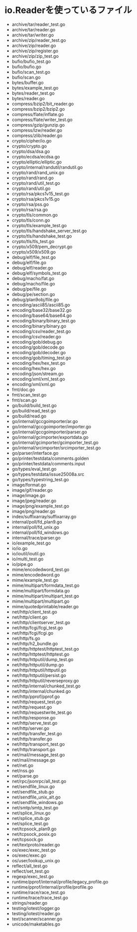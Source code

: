 # io.Readerを使っているファイル

- archive/tar/reader_test.go
- archive/tar/reader.go
- archive/tar/writer.go
- archive/zip/reader_test.go
- archive/zip/reader.go
- archive/zip/register.go
- archive/zip/zip_test.go
- bufio/bufio_test.go
- bufio/bufio.go
- bufio/scan_test.go
- bufio/scan.go
- bytes/buffer.go
- bytes/example_test.go
- bytes/reader_test.go
- bytes/reader.go
- compress/bzip2/bit_reader.go
- compress/bzip2/bzip2.go
- compress/flate/inflate.go
- compress/flate/writer_test.go
- compress/gzip/gunzip.go
- compress/lzw/reader.go
- compress/zlib/reader.go
- crypto/cipher/io.go
- crypto/crypto.go
- crypto/dsa/dsa.go
- crypto/ecdsa/ecdsa.go
- crypto/elliptic/elliptic.go
- crypto/internal/randutil/randutil.go
- crypto/rand/rand_unix.go
- crypto/rand/rand.go
- crypto/rand/util_test.go
- crypto/rand/util.go
- crypto/rsa/pkcs1v15_test.go
- crypto/rsa/pkcs1v15.go
- crypto/rsa/pss.go
- crypto/rsa/rsa.go
- crypto/tls/common.go
- crypto/tls/conn.go
- crypto/tls/example_test.go
- crypto/tls/handshake_server_test.go
- crypto/tls/handshake_test.go
- crypto/tls/tls_test.go
- crypto/x509/pem_decrypt.go
- crypto/x509/x509.go
- debug/elf/file_test.go
- debug/elf/file.go
- debug/elf/reader.go
- debug/elf/symbols_test.go
- debug/macho/fat.go
- debug/macho/file.go
- debug/pe/file.go
- debug/pe/section.go
- debug/plan9obj/file.go
- encoding/ascii85/ascii85.go
- encoding/base32/base32.go
- encoding/base64/base64.go
- encoding/binary/binary_test.go
- encoding/binary/binary.go
- encoding/csv/reader_test.go
- encoding/csv/reader.go
- encoding/gob/debug.go
- encoding/gob/decode.go
- encoding/gob/decoder.go
- encoding/gob/timing_test.go
- encoding/hex/hex_test.go
- encoding/hex/hex.go
- encoding/json/stream.go
- encoding/xml/xml_test.go
- encoding/xml/xml.go
- fmt/doc.go
- fmt/scan_test.go
- fmt/scan.go
- go/build/build_test.go
- go/build/read_test.go
- go/build/read.go
- go/internal/gccgoimporter/ar.go
- go/internal/gccgoimporter/importer.go
- go/internal/gccgoimporter/parser.go
- go/internal/gcimporter/exportdata.go
- go/internal/gcimporter/gcimporter_test.go
- go/internal/srcimporter/srcimporter_test.go
- go/parser/interface.go
- go/printer/testdata/comments.golden
- go/printer/testdata/comments.input
- go/types/eval_test.go
- go/types/testdata/issue25008a.src
- go/types/typestring_test.go
- image/format.go
- image/gif/reader.go
- image/image.go
- image/jpeg/reader.go
- image/png/example_test.go
- image/png/reader.go
- index/suffixarray/suffixarray.go
- internal/poll/fd_plan9.go
- internal/poll/fd_unix.go
- internal/poll/fd_windows.go
- internal/trace/parser.go
- io/example_test.go
- io/io.go
- io/ioutil/ioutil.go
- io/multi_test.go
- io/pipe.go
- mime/encodedword_test.go
- mime/encodedword.go
- mime/example_test.go
- mime/multipart/formdata_test.go
- mime/multipart/formdata.go
- mime/multipart/multipart_test.go
- mime/multipart/multipart.go
- mime/quotedprintable/reader.go
- net/http/client_test.go
- net/http/client.go
- net/http/clientserver_test.go
- net/http/fcgi/fcgi_test.go
- net/http/fcgi/fcgi.go
- net/http/fs.go
- net/http/h2_bundle.go
- net/http/httptest/httptest_test.go
- net/http/httptest/httptest.go
- net/http/httputil/dump_test.go
- net/http/httputil/dump.go
- net/http/httputil/httputil.go
- net/http/httputil/persist.go
- net/http/httputil/reverseproxy.go
- net/http/internal/chunked_test.go
- net/http/internal/chunked.go
- net/http/pprof/pprof.go
- net/http/request_test.go
- net/http/request.go
- net/http/requestwrite_test.go
- net/http/response.go
- net/http/serve_test.go
- net/http/server.go
- net/http/transfer_test.go
- net/http/transfer.go
- net/http/transport_test.go
- net/http/transport.go
- net/mail/message_test.go
- net/mail/message.go
- net/net.go
- net/nss.go
- net/parse.go
- net/rpc/jsonrpc/all_test.go
- net/sendfile_linux.go
- net/sendfile_stub.go
- net/sendfile_unix_alt.go
- net/sendfile_windows.go
- net/smtp/smtp_test.go
- net/splice_linux.go
- net/splice_stub.go
- net/splice_test.go
- net/tcpsock_plan9.go
- net/tcpsock_posix.go
- net/tcpsock.go
- net/textproto/reader.go
- os/exec/exec_test.go
- os/exec/exec.go
- os/user/lookup_unix.go
- reflect/all_test.go
- reflect/set_test.go
- regexp/exec_test.go
- runtime/pprof/internal/profile/legacy_profile.go
- runtime/pprof/internal/profile/profile.go
- runtime/race/race_test.go
- runtime/trace/trace_test.go
- strings/reader.go
- testing/iotest/logger.go
- testing/iotest/reader.go
- text/scanner/scanner.go
- unicode/maketables.go
